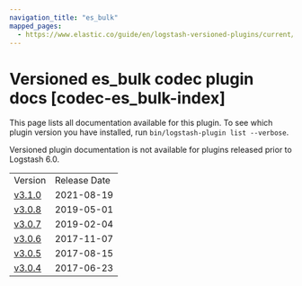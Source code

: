 ```yaml
---
navigation_title: "es_bulk"
mapped_pages:
  - https://www.elastic.co/guide/en/logstash-versioned-plugins/current/codec-es_bulk-index.html
---
```


# Versioned es_bulk codec plugin docs [codec-es_bulk-index]

This page lists all documentation available for this plugin. To see which plugin version you have installed, run `bin/logstash-plugin list --verbose`.

Versioned plugin documentation is not available for plugins released prior to Logstash 6.0.

| | |
| :- | :- |
| Version | Release Date |
| [v3.1.0](v3-1-0-plugins-codecs-es_bulk.md) | 2021-08-19 |
| [v3.0.8](v3-0-8-plugins-codecs-es_bulk.md) | 2019-05-01 |
| [v3.0.7](v3-0-7-plugins-codecs-es_bulk.md) | 2019-02-04 |
| [v3.0.6](v3-0-6-plugins-codecs-es_bulk.md) | 2017-11-07 |
| [v3.0.5](v3-0-5-plugins-codecs-es_bulk.md) | 2017-08-15 |
| [v3.0.4](v3-0-4-plugins-codecs-es_bulk.md) | 2017-06-23 |
